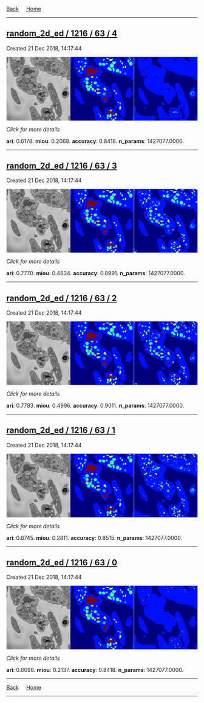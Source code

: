 
[Back](..)&nbsp;&nbsp;&nbsp;&nbsp;&nbsp;[Home](https://leapmanlab.github.io/snapshots)

---

<div class="summary"><a href="4"><h2>random_2d_ed / 1216 / 63 / 4</h2></a><p>Created 21 Dec 2018, 14:17:44
</p><a href="4"><img src="4/media/summary.png" align="center"></a><p>
<i>Click for more details</i>
</p></div>

**ari**: 0.6178. **miou**: 0.2068. **accuracy**: 0.8418. **n_params**: 1427077.0000. 

---

<div class="summary"><a href="3"><h2>random_2d_ed / 1216 / 63 / 3</h2></a><p>Created 21 Dec 2018, 14:17:44
</p><a href="3"><img src="3/media/summary.png" align="center"></a><p>
<i>Click for more details</i>
</p></div>

**ari**: 0.7770. **miou**: 0.4834. **accuracy**: 0.8991. **n_params**: 1427077.0000. 

---

<div class="summary"><a href="2"><h2>random_2d_ed / 1216 / 63 / 2</h2></a><p>Created 21 Dec 2018, 14:17:44
</p><a href="2"><img src="2/media/summary.png" align="center"></a><p>
<i>Click for more details</i>
</p></div>

**ari**: 0.7783. **miou**: 0.4996. **accuracy**: 0.9011. **n_params**: 1427077.0000. 

---

<div class="summary"><a href="1"><h2>random_2d_ed / 1216 / 63 / 1</h2></a><p>Created 21 Dec 2018, 14:17:44
</p><a href="1"><img src="1/media/summary.png" align="center"></a><p>
<i>Click for more details</i>
</p></div>

**ari**: 0.6745. **miou**: 0.2811. **accuracy**: 0.8515. **n_params**: 1427077.0000. 

---

<div class="summary"><a href="0"><h2>random_2d_ed / 1216 / 63 / 0</h2></a><p>Created 21 Dec 2018, 14:17:44
</p><a href="0"><img src="0/media/summary.png" align="center"></a><p>
<i>Click for more details</i>
</p></div>

**ari**: 0.6098. **miou**: 0.2137. **accuracy**: 0.8418. **n_params**: 1427077.0000. 

---

[Back](..)&nbsp;&nbsp;&nbsp;&nbsp;&nbsp;[Home](https://leapmanlab.github.io/snapshots)

---